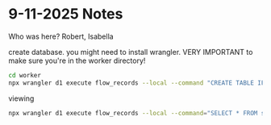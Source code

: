 # 9-11-2025 Notes

Who was here? Robert, Isabella

create database. you might need to install wrangler. VERY IMPORTANT to make sure you're in the worker directory!

``` bash
cd worker
npx wrangler d1 execute flow_records --local --command "CREATE TABLE IF NOT EXISTS sensor_data ( id INTEGER PRIMARY KEY, water_height REAL, latitude REAL, longitude REAL, sensor_altitude REAL, timestamp TEXT, comment TEXT, sensor_id INTEGER);"
```

viewing
``` bash
npx wrangler d1 execute flow_records --local --command="SELECT * FROM sensor_data"
```